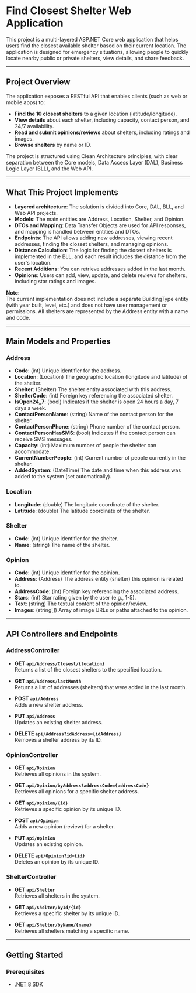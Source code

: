 # Find Closest Shelter Web Application

This project is a multi-layered ASP.NET Core web application that helps users find the closest available shelter based on their current location. The application is designed for emergency situations, allowing people to quickly locate nearby public or private shelters, view details, and share feedback.

---

## Project Overview

The application exposes a RESTful API that enables clients (such as web or mobile apps) to:
- **Find the 10 closest shelters** to a given location (latitude/longitude).
- **View details** about each shelter, including capacity, contact person, and 24/7 availability.
- **Read and submit opinions/reviews** about shelters, including ratings and images.
- **Browse shelters** by name or ID.

The project is structured using Clean Architecture principles, with clear separation between the Core models, Data Access Layer (DAL), Business Logic Layer (BLL), and the Web API.

---

## What This Project Implements

- **Layered architecture**: The solution is divided into Core, DAL, BLL, and Web API projects.
- **Models**: The main entities are Address, Location, Shelter, and Opinion.
- **DTOs and Mapping**: Data Transfer Objects are used for API responses, and mapping is handled between entities and DTOs.
- **Endpoints**: The API allows adding new addresses, viewing recent addresses, finding the closest shelters, and managing opinions.
- **Distance Calculation**: The logic for finding the closest shelters is implemented in the BLL, and each result includes the distance from the user's location.
- **Recent Additions**: You can retrieve addresses added in the last month.
- **Opinions**: Users can add, view, update, and delete reviews for shelters, including star ratings and images.

**Note:**  
The current implementation does not include a separate BuildingType entity (with year built, level, etc.) and does not have user management or permissions. All shelters are represented by the Address entity with a name and code.

---

## Main Models and Properties

### Address

- **Code**: (int) Unique identifier for the address.
- **Location**: (Location) The geographic location (longitude and latitude) of the shelter.
- **Shelter**: (Shelter) The shelter entity associated with this address.
- **ShelterCode**: (int) Foreign key referencing the associated shelter.
- **IsOpen24_7**: (bool) Indicates if the shelter is open 24 hours a day, 7 days a week.
- **ContactPersonName**: (string) Name of the contact person for the shelter.
- **ContactPersonPhone**: (string) Phone number of the contact person.
- **ContactPersonHasSMS**: (bool) Indicates if the contact person can receive SMS messages.
- **Capacity**: (int) Maximum number of people the shelter can accommodate.
- **CurrentNumberPeople**: (int) Current number of people currently in the shelter.
- **AddedSystem**: (DateTime) The date and time when this address was added to the system (set automatically).

### Location

- **Longitude**: (double) The longitude coordinate of the shelter.
- **Latitude**: (double) The latitude coordinate of the shelter.

### Shelter

- **Code**: (int) Unique identifier for the shelter.
- **Name**: (string) The name of the shelter.

### Opinion

- **Code**: (int) Unique identifier for the opinion.
- **Address**: (Address) The address entity (shelter) this opinion is related to.
- **AddressCode**: (int) Foreign key referencing the associated address.
- **Stars**: (int) Star rating given by the user (e.g., 1-5).
- **Text**: (string) The textual content of the opinion/review.
- **Images**: (string[]) Array of image URLs or paths attached to the opinion.

---

## API Controllers and Endpoints

### AddressController

- **GET `api/Address/Closest/{location}`**  
  Returns a list of the closest shelters to the specified location.

- **GET `api/Address/lastMonth`**  
  Returns a list of addresses (shelters) that were added in the last month.

- **POST `api/Address`**  
  Adds a new shelter address.

- **PUT `api/Address`**  
  Updates an existing shelter address.

- **DELETE `api/Address?idAddress={idAddress}`**  
  Removes a shelter address by its ID.

### OpinionController

- **GET `api/Opinion`**  
  Retrieves all opinions in the system.

- **GET `api/Opinion/byAddress?addressCode={addressCode}`**  
  Retrieves all opinions for a specific shelter address.

- **GET `api/Opinion/{id}`**  
  Retrieves a specific opinion by its unique ID.

- **POST `api/Opinion`**  
  Adds a new opinion (review) for a shelter.

- **PUT `api/Opinion`**  
  Updates an existing opinion.

- **DELETE `api/Opinion?id={id}`**  
  Deletes an opinion by its unique ID.

### ShelterController

- **GET `api/Shelter`**  
  Retrieves all shelters in the system.

- **GET `api/Shelter/byId/{id}`**  
  Retrieves a specific shelter by its unique ID.

- **GET `api/Shelter/byName/{name}`**  
  Retrieves all shelters matching a specific name.

---

## Getting Started

### Prerequisites

- [.NET 8 SDK](https://dotnet.microsoft.com/download)
